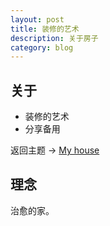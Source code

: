 ```yaml
---
layout: post
title: 装修的艺术
description: 关于房子
category: blog
---
```



## 关于

- 装修的艺术
- 分享备用

返回主题 → [My house](http://linfeng365.com/blog/house.html)


## 理念

治愈的家。


